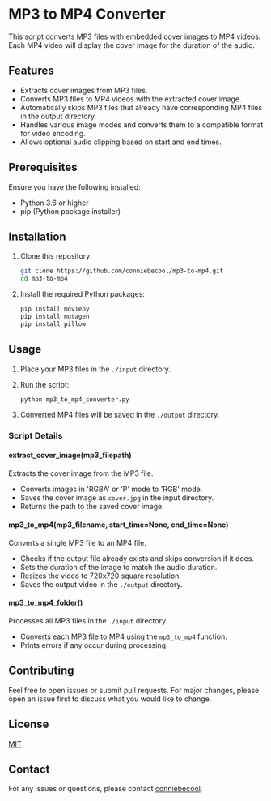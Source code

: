 # MP3 to MP4 Converter

This script converts MP3 files with embedded cover images to MP4 videos. Each MP4 video will display the cover image for the duration of the audio.

## Features

- Extracts cover images from MP3 files.
- Converts MP3 files to MP4 videos with the extracted cover image.
- Automatically skips MP3 files that already have corresponding MP4 files in the output directory.
- Handles various image modes and converts them to a compatible format for video encoding.
- Allows optional audio clipping based on start and end times.

## Prerequisites

Ensure you have the following installed:

- Python 3.6 or higher
- pip (Python package installer)

## Installation

1. Clone this repository:

    ```bash
    git clone https://github.com/conniebecool/mp3-to-mp4.git
    cd mp3-to-mp4
    ```

2. Install the required Python packages:

    ```bash
    pip install moviepy
    pip install mutagen
    pip install pillow
    ```

## Usage

1. Place your MP3 files in the `./input` directory.

2. Run the script:

    ```bash
    python mp3_to_mp4_converter.py
    ```

3. Converted MP4 files will be saved in the `./output` directory.

### Script Details

#### extract_cover_image(mp3_filepath)

Extracts the cover image from the MP3 file.

- Converts images in 'RGBA' or 'P' mode to 'RGB' mode.
- Saves the cover image as `cover.jpg` in the input directory.
- Returns the path to the saved cover image.

#### mp3_to_mp4(mp3_filename, start_time=None, end_time=None)

Converts a single MP3 file to an MP4 file.

- Checks if the output file already exists and skips conversion if it does.
- Sets the duration of the image to match the audio duration.
- Resizes the video to 720x720 square resolution.
- Saves the output video in the `./output` directory.

#### mp3_to_mp4_folder()

Processes all MP3 files in the `./input` directory.

- Converts each MP3 file to MP4 using the `mp3_to_mp4` function.
- Prints errors if any occur during processing.

## Contributing

Feel free to open issues or submit pull requests. For major changes, please open an issue first to discuss what you would like to change.

## License

[MIT](LICENSE)

## Contact

For any issues or questions, please contact [conniebecool](https://github.com/conniebecool).
